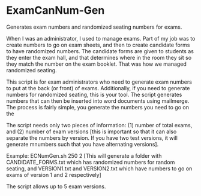 # ExamCanNum-Gen
Generates exam numbers and randomized seating numbers for exams.

When I was an administrator, I used to manage exams. Part of my job was to create numbers to go on exam sheets, and then to create candidate forms to have randomized numbers. The candidate forms are given to students as they enter the exam hall, and that determines where in the room they sit so they match the number on the exam booklet. That was how we managed randomized seating.

This script is for exam administrators who need to generate exam numbers to put at the back (or front) of exams. Additionally, if you need to generate numbers for randomized seating, this is your tool. The script generates numbers that can then be inserted into word documents using mailmerge. The process is fairly simple, you generate the numbers you need to go on the 

The script needs only two pieces of information: (1) number of total exams, and (2) number of exam versions [this is important so that it can also separate the numbers by version. If you have two test versions, it will generate mnumbers such that you have alternating versions].

Example:
ECNumGen.sh 250 2
[This will generate a folder with CANDIDATE_FORMS.txt which has randomized numbers for random seating, and VERSION1.txt and VERSION2.txt which have numbers to go on exams of version 1 and 2 respectively]

The script allows up to 5 exam versions.
